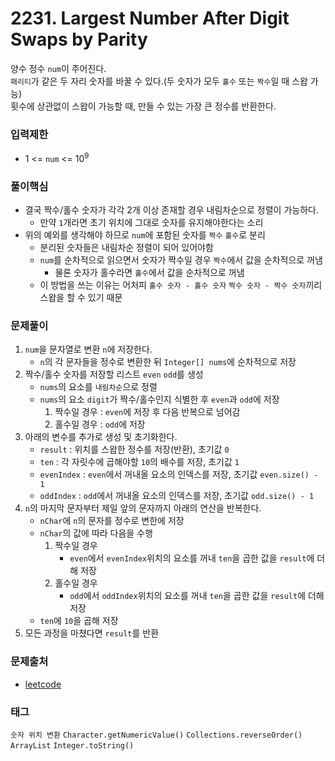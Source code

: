 # 2231. Largest Number After Digit Swaps by Parity
양수 정수 `num`이 주어진다.  
`패리티`가 같은 두 자리 숫자를 바꿀 수 있다.(두 숫자가 모두 `홀수` 또는 `짝수`일 때 스왑 가능)  
횟수에 상관없이 스왑이 가능할 때, 만들 수 있는 가장 큰 정수를 반환한다. 
### 입력제한
- 1 <= `num` <= 10<sup>9</sup>
### 풀이핵심
- 결국 짝수/홀수 숫자가 각각 2개 이상 존재할 경우 내림차순으로 정렬이 가능하다.
  - 만약 `1`개라면 초기 위치에 그대로 숫자를 유지해야한다는 소리
- 위의 예외를 생각해야 하므로 `num`에 포함된 숫자를 `짝수` `홀수`로 분리
  - 분리된 숫자들은 내림차순 정렬이 되어 있어야함
  - `num`를 순차적으로 읽으면서 숫자가 짝수일 경우 `짝수`에서 값을 순차적으로 꺼냄
    - 물론 숫자가 홀수라면 `홀수`에서 값을 순차적으로 꺼냄
  - 이 방법을 쓰는 이유는 어처피 `홀수 숫자 - 홀수 숫자` `짝수 숫자 - 짝수 숫자`끼리 스왑을 할 수 있기 때문
### 문제풀이
1. `num`을 문자열로 변환 `n`에 저장한다.
   - `n`의 각 문자들을 정수로 변환한 뒤 `Integer[] nums`에 순차적으로 저장
2. 짝수/홀수 숫자를 저장할 리스트 `even` `odd`를 생성
   - `nums`의 요소를 `내림차순`으로 정렬
   - `nums`의 요소 `digit`가 짝수/홀수인지 식별한 후 `even`과 `odd`에 저장
     1. 짝수일 경우 : `even`에 저장 후 다음 반복으로 넘어감
     2. 홀수일 경우 : `odd`에 저장
3. 아래의 변수를 추가로 생성 및 초기화한다.
   - `result` : 위치를 스왑한 정수를 저장(반환), 초기값 `0`
   - `ten` : 각 자릿수에 곱해야할 `10`의 배수를 저장, 초기값 `1`
   - `evenIndex` : `even`에서 꺼내올 요소의 인덱스를 저장, 초기값 `even.size() - 1`
   - `oddIndex` : `odd`에서 꺼내올 요소의 인덱스를 저장, 초기값 `odd.size() - 1`
4. `n`의 마지막 문자부터 제일 앞의 문자까지 아래의 연산을 반복한다.
   - `nChar`에 `n`의 문자를 정수로 변한에 저장
   - `nChar`의 값에 따라 다음을 수행
     1. 짝수일 경우
        - `even`에서 `evenIndex`위치의 요소를 꺼내 `ten`을 곱한 값을 `result`에 더해 저장
     2. 홀수일 경우
        - `odd`에서 `oddIndex`위치의 요소를 꺼내 `ten`을 곱한 값을 `result`에 더해 저장
   - `ten`에 `10`을 곱해 저장
5. 모든 과정을 마쳤다면 `result`를 반환
### 문제출처
- [leetcode](https://leetcode.com/problems/largest-number-after-digit-swaps-by-parity/)
### 태그
`숫자 위치 변환` `Character.getNumericValue()` `Collections.reverseOrder()` `ArrayList` `Integer.toString()`